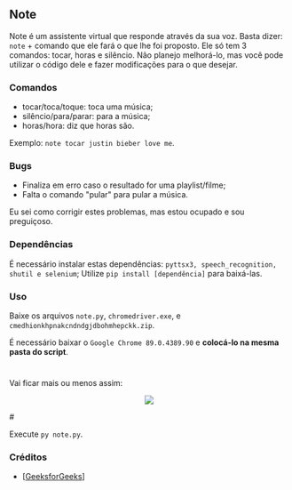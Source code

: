 ## Note

Note é um assistente virtual que responde através da sua voz. Basta dizer: `note` + comando que ele fará o que lhe foi proposto. Ele só tem 3 comandos: tocar, horas e silêncio.
Não planejo melhorá-lo, mas você pode utilizar o código dele e fazer modificações para o que desejar.

### Comandos

- tocar/toca/toque: toca uma música;
- silêncio/para/parar: para a música;
- horas/hora: diz que horas são.

Exemplo: `note tocar justin bieber love me`.

### Bugs

- Finaliza em erro caso o resultado for uma playlist/filme;
- Falta o comando "pular" para pular a música.


Eu sei como corrigir estes problemas, mas estou ocupado e sou preguiçoso.

### Dependências

É necessário instalar estas dependências: ```pyttsx3, speech_recognition, shutil e selenium```;
Utilize `pip install [dependência]` para baixá-las.

### Uso

Baixe os arquivos `note.py`, `chromedriver.exe`, e `cmedhionkhpnakcndndgjdbohmhepckk.zip`.

É necessário baixar o `Google Chrome 89.0.4389.90` e **colocá-lo na mesma pasta do script**.

#
Vai ficar mais ou menos assim:
<p align="center">
<img src="https://user-images.githubusercontent.com/75510861/206913609-1726bdd9-6aa1-4fc1-b069-770994523d74.png" />
</p>
#

Execute `py note.py`.

### Créditos

- [<a href="https://www.geeksforgeeks.org/voice-assistant-using-python" target="_blank">GeeksforGeeks</a>]
